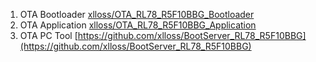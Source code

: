 1. OTA Bootloader   [xlloss/OTA_RL78_R5F10BBG_Bootloader](https://github.com/xlloss/OTA_RL78_R5F10BBG_Bootloader)
2. OTA Application  [xlloss/OTA_RL78_R5F10BBG_Application](https://github.com/xlloss/OTA_RL78_R5F10BBG_Application)
3. OTA PC Tool      [https://github.com/xlloss/BootServer_RL78_R5F10BBG](https://github.com/xlloss/BootServer_RL78_R5F10BBG)
